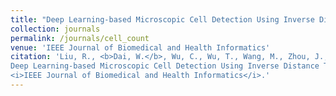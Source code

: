 ```yaml
---
title: "Deep Learning-based Microscopic Cell Detection Using Inverse Distance Transform and Auxiliary Counting"
collection: journals
permalink: /journals/cell_count
venue: 'IEEE Journal of Biomedical and Health Informatics'
citation: 'Liu, R., <b>Dai, W.</b>, Wu, C., Wu, T., Wang, M., Zhou, J., Zhang, X., Li, W.J. and Liu, J., 2024. 
Deep Learning-based Microscopic Cell Detection Using Inverse Distance Transform and Auxiliary Counting. 
<i>IEEE Journal of Biomedical and Health Informatics</i>.'
---
```

